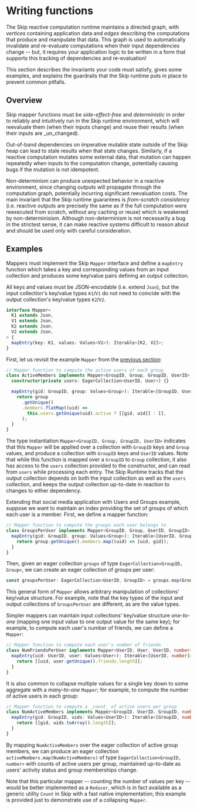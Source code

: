 # Writing functions

The Skip reactive computation runtime maintains a directed graph, with _vertices_ containing application data and _edges_ describing the computations that produce and manipulate that data.
This graph is used to automatically invalidate and re-evaluate computations when their input dependencies change -- but, it requires your application logic to be written in a form that supports this tracking of dependencies and re-evaluation!

This section describes the invariants your code must satisfy, gives some examples, and explains the guardrails that the Skip runtime puts in place to prevent common pitfalls.

## Overview

Skip mapper functions must be _side-effect-free_ and _deterministic_ in order to reliably and intuitively run in the Skip runtime environment, which will reevaluate them (when their inputs change) and reuse their results (when their inputs are _un_changed).

Out-of-band dependencies on imperative mutable state outside of the Skip heap can lead to stale results when that state changes.
Similarly, if a reactive computation mutates some external data, that mutation can happen repeatedly when inputs to the computation change, potentially causing bugs if the mutation is not idempotent.

Non-determinism can produce unexpected behavior in a reactive environment, since changing outputs will propagate through the computation graph, potentially incurring significant reevaluation costs.
The main invariant that the Skip runtime guarantees is _from-scratch consistency_ (i.e. reactive outputs are precisely the same as if the full computation were reexecuted from scratch, without any caching or reuse) which is weakened by non-determinisism.
Although non-determinism is not necessarily a bug in the strictest sense, it can make reactive systems difficult to reason about and should be used only with careful consideration.

## Examples

Mappers must implement the Skip `Mapper` interface and define a `mapEntry` function which takes a key and corresponding values from an input collection and produces some key/value pairs defining an output collection.

All keys and values must be JSON-encodable (i.e. extend `Json`), but the input collection's key/value types `K1`/`V1` do not need to coincide with the output collection's key/value types `K2`/`V2`.

```typescript
interface Mapper<
  K1 extends Json,
  V1 extends Json,
  K2 extends Json,
  V2 extends Json,
> {
  mapEntry(key: K1, values: Values<V1>): Iterable<[K2, V2]>;
}
```

First, let us revisit the example `Mapper` from the [previous section](getting_started.md):
```typescript
// Mapper function to compute the active users of each group
class ActiveMembers implements Mapper<GroupID, Group, GroupID, UserID> {
  constructor(private users: EagerCollection<UserID, User>) {}

  mapEntry(gid: GroupID, group: Values<Group>): Iterable<[GroupID, UserID]> {
    return group
      .getUnique()
      .members.flatMap((uid) =>
        this.users.getUnique(uid).active ? [[gid, uid]] : [],
      );
  }
}
```
The type instantiation `Mapper<GroupID, Group, GroupID, UserID>` indicates that this `Mapper` will be applied over a collection with `GroupID` keys and `Group` values, and produce a collection with `GroupID` keys and `UserID` values.
Note that while this function is mapped over a `GroupID` to `Group` collection, it also has access to the `users` collection provided to the constructor, and can read from `users` while processing each entry.
The Skip Runtime tracks that the output collection depends on both the input collection as well as the `users` collection, and keeps the output collection up-to-date in reaction to changes to either dependency.

Extending that social media application with Users and Groups example, suppose we want to maintain an index providing the set of groups of which each user is a member.
First, we define a mapper function:

```typescript
// Mapper function to compute the groups each user belongs to
class GroupsPerUser implements Mapper<GroupID, Group, UserID, GroupID> {
  mapEntry(gid: GroupID, group: Values<Group>): Iterable<[UserID, GroupID]> {
    return group.getUnique().members.map((uid) => [uid, gid]);
  }
}
```

Then, given an eager collection `groups` of type `EagerCollection<GroupID, Group>`, we can create an eager collection of groups per user:

```typescript
const groupsPerUser: EagerCollection<UserID, GroupID> = groups.map(GroupsPerUser);
```

This general form of `Mapper` allows arbitrary manipulation of collections' key/value structure.
For example, note that the key types of the input and output collections of `GroupsPerUser` are different, as are the value types.

Simpler mappers can maintain input collections' key/value structure _one-to-one_ (mapping one input value to one output value for the same key); for example, to compute each user's number of friends, we can define a `Mapper`:

```typescript
// Mapper function to compute each user's number of friends
class NumFriendsPerUser implements Mapper<UserID, User, UserID, number> {
  mapEntry(uid: UserID, user: Values<User>): Iterable<[UserID, number]> {
    return [[uid, user.getUnique().friends.length]];
  }
}
```

It is also common to collapse multiple values for a single key down to some aggregate with a _many-to-one_ `Mapper`; for example, to compute the number of active users in each group:

```typescript
// Mapper function to compute a _count_ of active users per group
class NumActiveMembers implements Mapper<GroupID, UserID, GroupID, number> {
  mapEntry(gid: GroupID, uids: Values<UserID>): Iterable<[GroupID, number]> {
    return [[gid, uids.toArray().length]];
  }
}
```

By mapping `NumActiveMembers` over the eager collection of active group members, we can produce an eager collection `activeMembers.map(NumActiveMembers)` of type `EagerCollection<GroupID, number>` with counts of active users per group, maintained up-to-date as users' activity status and group memberships change.

Note that this particular mapper -- counting the number of values per key -- would be better implemented as a `Reducer`, which is in fact available as a generic utility `Count` in Skip with a fast native implementation; this example is provided just to demonstrate use of a collapsing `Mapper`.
